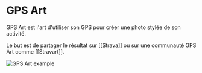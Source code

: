 # GPS Art
GPS Art est l'art d'utiliser son GPS pour créer une photo stylée de son activité.

Le but est de partager le résultat sur [[Strava]] ou sur une communauté GPS Art comme [[Stravart]].

![GPS Art example](https://hips.hearstapps.com/hmg-prod/images/strava-art-nirvana-cover-1634062240.jpeg?crop=1xw:1xh;center,top&resize=300:*)


